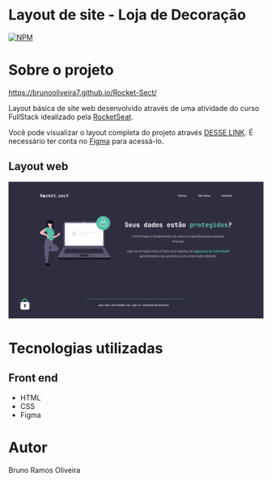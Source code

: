 # Layout de site - Loja de Decoração
[![NPM](https://img.shields.io/npm/l/react)](https://github.com/devsuperior/sds1-wmazoni/blob/master/LICENSE) 

# Sobre o projeto

https://brunooliveira7.github.io/Rocket-Sect/

Layout básica de site web desenvolvido através de uma atividade do curso FullStack idealizado pela [RocketSeat](https://www.rocketseat.com.br/).

Você pode visualizar o layout completa do projeto através [DESSE LINK](https://www.figma.com/design/o5L9ThR0tlvuKQvdXFZMZu/Explorer---Projeto-01-(Copy)?node-id=0-1&t=vzOAgc9msjBlqAA3-0). É necessário ter conta no [Figma](https://figma.com) para acessá-lo.


## Layout web
![Mobile 1](https://github.com/brunooliveira7/Rocket-Sect/blob/main/images/Rocket%20Sect.png)

# Tecnologias utilizadas

## Front end
- HTML 
- CSS
- Figma

# Autor

Bruno Ramos Oliveira

